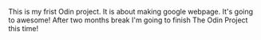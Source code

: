 This is my frist Odin project.
It is about making google webpage.
It's going to awesome!
After two months break I'm going to finish The Odin Project this time!
